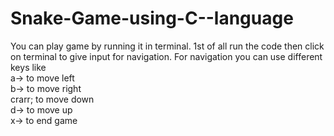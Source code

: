 # Snake-Game-using-C--language
You can play game by running it in terminal. 1st of all run the code then click on terminal to give input for navigation. 
For navigation you can use different keys like <br> a&rarr; to move left <br> b&rarr; to move right <br> crarr; to move down <br> d&rarr; to move up <br> x&rarr; to end game
